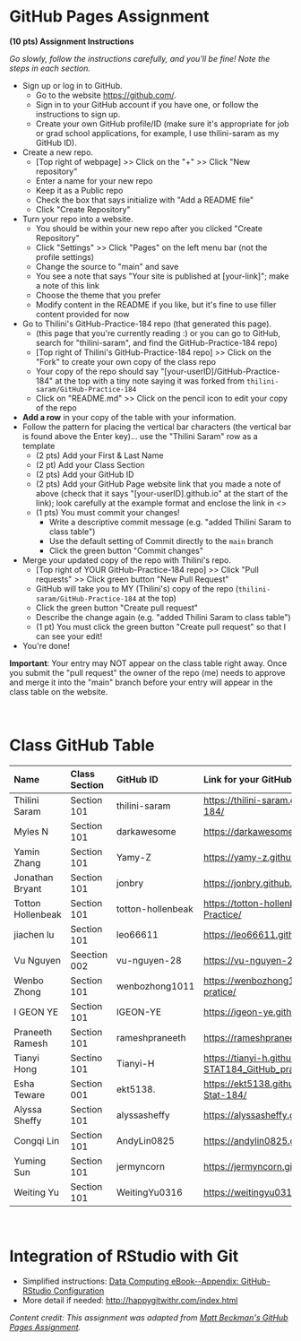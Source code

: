 
#  GitHub Pages Assignment
**(10 pts) Assignment Instructions**

*Go slowly, follow the instructions carefully, and you'll be fine! Note the steps in each section.*
- Sign up or log in to GitHub.
     - Go to the website https://github.com/.
     - Sign in to your GitHub account if you have one, or follow the instructions to sign up.
     - Create your own GitHub profile/ID (make sure it's appropriate for job or grad school applications, for example, I use thilini-saram as my  GitHub ID).
- Create a new repo.
    - [Top right of webpage] >> Click on the "+" >> Click "New repository" 
    - Enter a name for your new repo
    - Keep it as a Public repo
    - Check the box that says initialize with "Add a README file"
    - Click "Create Repository"
- Turn your repo into a website.
    - You should be within your new repo after you clicked "Create Repository"
    - Click "Settings" >> Click "Pages" on the left menu bar (not the profile settings)
    - Change the source to "main" and save  
    - You see a note that says "Your site is published at [your-link]"; make a note of this link
    - Choose the theme that you prefer
    - Modify content in the README if you like, but it's fine to use filler content provided for now  
- Go to Thilini's GitHub-Practice-184 repo (that generated this page).
    - (this page that you're currently reading :) or you can go to GitHub, search for "thilini-saram", and find the GitHub-Practice-184 repo)
    - [Top right of Thilini's GitHub-Practice-184 repo] >> Click on the "Fork" to create your own copy of the class repo
    - Your copy of the repo should say "[your-userID]/GitHub-Practice-184" at the top with a tiny note saying it was forked from `thilini-saram/GitHub-Practice-184`
    - Click on "README.md" >> Click on the pencil icon to edit your copy of the repo
- **Add a row** in your copy of the table with your information. 
- Follow the pattern for placing the vertical bar characters (the vertical bar is found above the Enter key)... use the "Thilini Saram" row as a template
    - (2 pts) Add your First & Last Name  
    - (2 pt)  Add your Class Section
    - (2 pts) Add your GitHub ID  
    - (2 pts) Add your GitHub Page website link that you made a note of above (check that it says "[your-userID].github.io" at the start of the link); look carefully at the example format and enclose the link in <> 
    - (1 pts) You must commit your changes!
        - Write a descriptive commit message (e.g. "added Thilini Saram to class table")
        - Use the default setting of Commit directly to the `main` branch
        - Click the green button "Commit changes" 
- Merge your updated copy of the repo with Thilini's repo.
    - [Top right of YOUR GitHub-Practice-184 repo] >> Click "Pull requests" >> Click green button "New Pull Request"
    - GitHub will take you to MY (Thilini's) copy of the repo (`thilini-saram/GitHub-Practice-184` at the top)
    - Click the green button "Create pull request" 
    - Describe the change again (e.g. "added Thilini Saram to class table")
    - (1 pt) You must click the green button "Create pull request" so that I can see your edit!
- You're done!  
 
**Important**: Your entry may NOT appear on the class table right away.  Once you submit the "pull request" the owner of the repo (me) needs to approve and merge it into the "main" branch before your entry will appear in the class table on the website. 

<br>


# Class GitHub Table  

| Name                    | Class Section     | GitHub ID            | Link for your GitHub Page                                  |    
|:------------------------|:------------------|:---------------------|:-----------------------------------------------------------|  
| Thilini Saram           | Section 101       | thilini-saram        | <https://thilini-saram.github.io/GitHub-Pages-184/>        | 
| Myles N                 | Section 101       | darkawesome          | <https://darkawesome.github.io/test/>      |
| Yamin Zhang             | Section 101       | Yamy-Z               | <https://yamy-z.github.io/Github-practice/>                |
| Jonathan Bryant         | Section 101       | jonbry               | <https://jonbry.github.io/github_pages_assignment/>        |
| Totton Hollenbeak       | Section 101       | totton-hollenbeak    | <https://totton-hollenbeak.github.io/GitHub-Practice/>     |  
| jiachen lu              | Section 101       | leo66611             | <https://leo66611.github.io/inclass_activity_5-20/>        |
| Vu Nguyen               | Seection 002      | vu-nguyen-28         | <https://vu-nguyen-28.github.io/rep-1/>                    |
| Wenbo Zhong             | Section 101       | wenbozhong1011       | <https://wenbozhong1011.github.io/github-pratice/>         |  
| I GEON YE               | Section 101       | IGEON-YE             | <https://igeon-ye.github.io/My-Page-IGY/>                  |
| Praneeth Ramesh         | Section 101       | rameshpraneeth       | <https://rameshpraneeth.github.io/mywebpage/>              |  
| Tianyi Hong             | Sectino 101       | Tianyi-H             | <https://tianyi-h.github.io/22SS-STAT184_GitHub_practice/> |  
| Esha Teware             | Section 001       | ekt5138.             | <https://ekt5138.github.io/My-github-practice-Stat-184/>   |  
| Alyssa Sheffy           | Section 101       | alyssasheffy         | <https://alyssasheffy.github.io/GitHub-Practice/>          |  
| Congqi Lin              | Section 101       | AndyLin0825          | <https://andylin0825.github.io/My-web-page/>               |  
| Yuming Sun              | Section 101       | jermyncorn           | <https://jermyncorn.github.io/STAT-184/>                   |
| Weiting Yu              | Section 101       | WeitingYu0316        | <https://weitingyu0316.github.io/mywebpage/>               |  

<br> 


# Integration of RStudio with Git

- Simplified instructions: [Data Computing eBook--Appendix: GitHub-RStudio Configuration](https://dtkaplan.github.io/DataComputingEbook/appendix-github-rstudio-configuration.html#appendix-github-rstudio-configuration)  
- More detail if needed: <http://happygitwithr.com/index.html>

*Content credit: This assignment was adapted from [Matt Beckman's GitHub Pages Assignment](https://mdbeckman.github.io/GitHub-Practice-184/).* 

